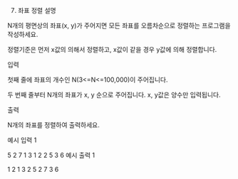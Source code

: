 
7. 좌표 정렬
   설명

N개의 평면상의 좌표(x, y)가 주어지면 모든 좌표를 오름차순으로 정렬하는 프로그램을 작성하세요.

정렬기준은 먼저 x값의 의해서 정렬하고, x값이 같을 경우 y값에 의해 정렬합니다.


입력

첫째 줄에 좌표의 개수인 N(3<=N<=100,000)이 주어집니다.

두 번째 줄부터 N개의 좌표가 x, y 순으로 주어집니다. x, y값은 양수만 입력됩니다.


출력

N개의 좌표를 정렬하여 출력하세요.


예시 입력 1

5
2 7
1 3
1 2
2 5
3 6
예시 출력 1

1 2
1 3
2 5
2 7
3 6
